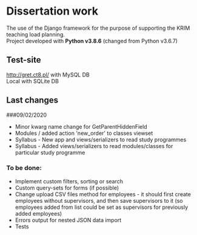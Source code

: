 # Dissertation work

The use of the Django framework for the purpose of supporting the KRIM teaching load planning.\
Project developed with **Python v3.8.6** (changed from Python v3.6.7)

## Test-site

http://gret.ct8.pl/ with MySQL DB\
Local with SQLite DB

## Last changes
###09/02/2020

- Minor kwarg name change for GetParentHiddenField
- Modules / added action 'new_order' to classes viewset
- Syllabus - New app and views/serializers to read study programmes
- Syllabus - Added views/serializers to read modules/classes for particular study programme

### To be done:

- Implement custom filters, sorting or search
- Custom query-sets for forms (if possible)
- Change upload CSV files method for employees - it should first create employees without supervisors, and then save 
  supervisors to it (so employees added from list could be set as supervisors for previously added employees)
- Errors output for nested JSON data import
- Tests
